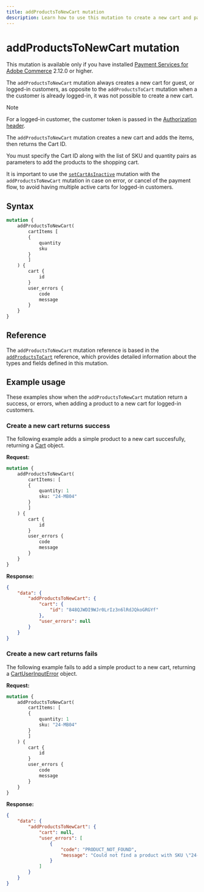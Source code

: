 ```yaml
---
title: addProductsToNewCart mutation
description: Learn how to use this mutation to create a new cart and payment order in Payment Services, supporting guest and logged-in customers during checkout flows.
---
```


# addProductsToNewCart mutation

<InlineAlert variant="info" slots="text" />

This mutation is available only if you have installed [Payment Services for Adobe Commerce](https://commercemarketplace.adobe.com/magento-payment-services.html) 2.12.0 or higher.

The `addProductsToNewCart` mutation always creates a new cart for guest, or logged-in customers, as opposite to the `addProductsToCart` mutation when a the customer is already logged-in, it was not possible to create a new cart.

>[!NOTE]
>
> For a logged-in customer, the customer token is passed in the [Authorization header](https://developer.adobe.com/commerce/webapi/graphql/usage/authorization-tokens/#customer-tokens).

The `addProductsToNewCart` mutation creates a new cart and adds the items, then returns the Cart ID.

You must specify the Cart ID along with the list of SKU and quantity pairs as parameters to add the products to the shopping cart.

It is important to use the [`setCartAsInactive`](set-cart-inactive.md) mutation with the `addProductsToNewCart` mutation in case on error, or cancel of the payment flow, to avoid having multiple active carts for logged-in customers.

## Syntax

```graphql
mutation {
    addProductsToNewCart(
        cartItems [
        {
            quantity
            sku
        }
        ]
    ) {
        cart {
            id
        }
        user_errors {
            code
            message
        }
    }
}
```

## Reference

The `addProductsToNewCart` mutation reference is based in the [`addProductsToCart`](https://developer.adobe.com/commerce/webapi/graphql-api/index.html#mutation-addProductsToCart) reference, which provides detailed information about the types and fields defined in this mutation.

## Example usage

These examples show when the `addProductsToNewCart` mutation return a success, or errors, when adding a product to a new cart for logged-in customers.

### Create a new cart returns success

The following example adds a simple product to a new cart succesfully, returning a [Cart](https://developer.adobe.com/commerce/webapi/graphql-api/index.html#definition-Cart) object.

**Request:**

```graphql
mutation {
    addProductsToNewCart(
        cartItems: [
        {
            quantity: 1
            sku: "24-MB04"
        }
        ]
    ) {
        cart {
            id
        }
        user_errors {
            code
            message
        }
    }
}
```

**Response:**

```json
{
    "data": {
        "addProductsToNewCart": {
            "cart": {
                "id": "848QJWDI9WJr0LrIz3n6lRdJQkoGRGYf"
            },
            "user_errors": null
        }
    }
}
```

### Create a new cart returns fails

The following example fails to add a simple product to a new cart, returning a [CartUserInputError](https://developer.adobe.com/commerce/webapi/graphql-api/index.html#definition-CartUserInputError) object.

**Request:**

```graphql
mutation {
    addProductsToNewCart(
        cartItems: [
        {
            quantity: 1
            sku: "24-MB04"
        }
        ]
    ) {
        cart {
            id
        }
        user_errors {
            code
            message
        }
    }
}
```

**Response:**

```json
{
    "data": {
        "addProductsToNewCart": {
            "cart": null,
            "user_errors": [
                {
                    "code": "PRODUCT_NOT_FOUND",
                    "message": "Could not find a product with SKU \"24-MB0ee4\""
                }
            ]
        }
    }
}
```
